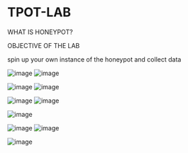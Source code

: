 # TPOT-LAB

WHAT IS HONEYPOT?

OBJECTIVE OF THE LAB

spin up your own instance of the honeypot and collect data 


![image](https://github.com/user-attachments/assets/f1fb1d48-e08d-471d-923a-225ba1ceab41)
![image](https://github.com/user-attachments/assets/e028f76c-ec23-4565-8e5f-0549f02eb712)

![image](https://github.com/user-attachments/assets/dc349dea-4d11-4541-b692-8ba9035dcba1)
![image](https://github.com/user-attachments/assets/74afe294-d332-460d-83fc-f37128e5b7d1)

![image](https://github.com/user-attachments/assets/d5695969-960b-42c2-b131-03368f7db3ce)
![image](https://github.com/user-attachments/assets/88928e92-e9d9-45f7-88d8-71becb5a76df)

![image](https://github.com/user-attachments/assets/26cf2a1e-a1d4-4d27-b188-e9f6f40a561c)

![image](https://github.com/user-attachments/assets/db9d047c-ee3d-4223-9514-99f73e210a7d)
![image](https://github.com/user-attachments/assets/cefd1e7b-0be7-4538-80c6-62c3110434d5)

![image](https://github.com/user-attachments/assets/dfb6d981-019b-4b92-90d5-421b2d35681b)




